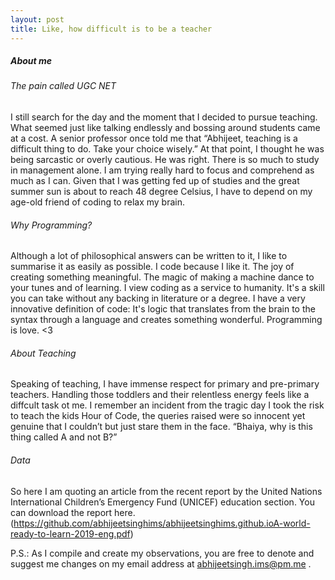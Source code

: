 ```yaml
---
layout: post
title: Like, how difficult is to be a teacher 
---
```


##### About me
###### The pain called UGC NET 
I still search for the day and the moment that I decided to pursue teaching. What seemed just like talking endlessly and bossing around students came at a cost. A senior professor once told me that “Abhijeet, teaching is a difficult thing to do. Take your choice wisely.” At that point, I thought he was being sarcastic or overly cautious. He was right. There is so much to study in management alone. I am trying really hard to focus and comprehend as much as I can. 
Given that I was getting fed up of studies and the great summer sun is about to reach 48 degree Celsius, I have to depend on my age-old friend of coding to relax my brain. 

###### Why Programming?
Although a lot of philosophical answers can be written to it, I like to summarise it as easily as possible. I code because I like it. The joy of creating something meaningful. The magic of making a machine dance to your tunes and of learning. I view coding as a service to humanity. It's a skill you can take without any backing in literature or a degree. I have a very innovative definition of code: It's logic that translates from the brain to the syntax through a language and creates something wonderful. Programming is love. <3

###### About Teaching 
Speaking of teaching, I have immense respect for primary and pre-primary teachers. Handling those toddlers and their relentless energy feels like a diffcult task ot me. I remember an incident from the tragic day I took the risk to teach the kids Hour of Code, the queries raised were so innocent yet genuine that I couldn’t but just stare them in the face. “Bhaiya, why is this thing called A and not B?”   

###### Data 
So here I am quoting an article from the recent report by the United Nations International Children’s Emergency Fund (UNICEF) education section. You can download the report here.(https://github.com/abhijeetsinghims/abhijeetsinghims.github.ioA-world-ready-to-learn-2019-eng.pdf)
 

P.S.: As I compile and create my observations, you are free to denote and suggest me changes on my email address at abhijeetsingh.ims@pm.me . 

